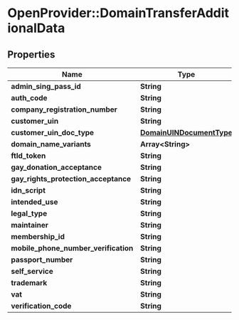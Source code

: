 # OpenProvider::DomainTransferAdditionalData

## Properties
Name | Type | Description | Notes
------------ | ------------- | ------------- | -------------
**admin_sing_pass_id** | **String** |  | [optional] 
**auth_code** | **String** |  | [optional] 
**company_registration_number** | **String** |  | [optional] 
**customer_uin** | **String** |  | [optional] 
**customer_uin_doc_type** | [**DomainUINDocumentType**](DomainUINDocumentType.md) |  | [optional] 
**domain_name_variants** | **Array&lt;String&gt;** |  | [optional] 
**ftld_token** | **String** |  | [optional] 
**gay_donation_acceptance** | **String** |  | [optional] 
**gay_rights_protection_acceptance** | **String** |  | [optional] 
**idn_script** | **String** |  | [optional] 
**intended_use** | **String** |  | [optional] 
**legal_type** | **String** |  | [optional] 
**maintainer** | **String** |  | [optional] 
**membership_id** | **String** |  | [optional] 
**mobile_phone_number_verification** | **String** |  | [optional] 
**passport_number** | **String** |  | [optional] 
**self_service** | **String** |  | [optional] 
**trademark** | **String** |  | [optional] 
**vat** | **String** |  | [optional] 
**verification_code** | **String** |  | [optional] 


